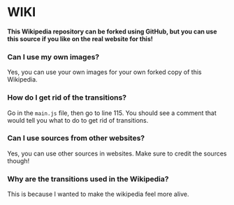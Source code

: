# WIKI

**This Wikipedia repository can be forked using GitHub, but you can use this source if you like on the real website for this!**

### Can I use my own images?
Yes, you can use your own images for your own forked copy of this Wikipedia.

### How do I get rid of the transitions?
Go in the `main.js` file, then go to line 115. You should see a comment that would tell you what to do to get rid of transitions.

### Can I use sources from other websites?
Yes, you can use other sources in websites. Make sure to credit the sources though!

### Why are the transitions used in the Wikipedia?
This is because I wanted to make the wikipedia feel more alive.
